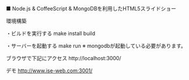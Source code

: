 
■ Node.js & CoffeeScript & MongoDBを利用したHTML5スライドショー

環境構築

・ビルドを実行する
make install build

・サーバーを起動する
make run
※ mongodbが起動している必要があります。

ブラウザで下記にアクセス
http://localhost:3000/

デモ
http://www.ise-web.com:3001/

